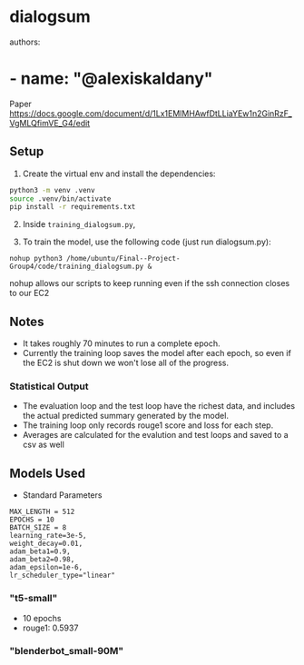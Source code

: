 # dialogsum

authors:
#  - name: "@alexiskaldany"

Paper
https://docs.google.com/document/d/1Lx1EMlMHAwfDtLLiaYEw1n2GinRzF_VgMLQfimVE_G4/edit

## Setup

1. Create the virtual env and install the dependencies:
``` bash
python3 -m venv .venv
source .venv/bin/activate
pip install -r requirements.txt
```

2. Inside `training_dialogsum.py`,

3. To train the model, use the following code (just run dialogsum.py):

```
nohup python3 /home/ubuntu/Final--Project-Group4/code/training_dialogsum.py &
```

nohup allows our scripts to keep running even if the ssh connection closes to our EC2

## Notes

- It takes roughly 70 minutes to run a complete epoch. 
- Currently the training loop saves the model after each epoch, so even if the EC2 is shut down we won't lose all of the progress.

### Statistical Output

- The evaluation loop and the test loop have the richest data, and includes the actual predicted summary generated by the model.
- The training loop only records rouge1 score and loss for each step.
- Averages are calculated for the evalution and test loops and saved to a csv as well 


## Models Used

- Standard Parameters
```
MAX_LENGTH = 512
EPOCHS = 10
BATCH_SIZE = 8
learning_rate=3e-5,
weight_decay=0.01,
adam_beta1=0.9,
adam_beta2=0.98,
adam_epsilon=1e-6,
lr_scheduler_type="linear"
```


### "t5-small"


- 10 epochs
- rouge1: 0.5937

### "blenderbot_small-90M"

